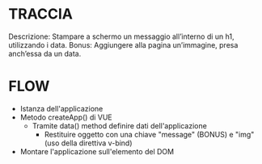 # TRACCIA
Descrizione: Stampare a schermo un messaggio all’interno di un h1, utilizzando i data.
Bonus: Aggiungere alla pagina un’immagine, presa anch’essa da un data.

# FLOW
- Istanza dell'applicazione
- Metodo createApp() di VUE
    - Tramite data() method definire dati dell'applicazione
        - Restituire oggetto con una chiave "message" (BONUS) e "img" (uso della direttiva v-bind)
- Montare l'applicazione sull'elemento del DOM